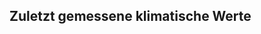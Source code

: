 <script setup>
import Chart from '../../components/Chart.vue'
import TablePerPlot from '../../components/TablePerPlot.vue'
import { ref, onMounted} from 'vue'
//import Jumbo from '../../components/Jumbo.vue'
import LastClimateValues from '../../components/LastClimateValues.vue';

let code_plot = ref('1201');
let code_variable = ref('AT');

const plots = {
    1201: {name: 'Natteheide'},
    1202: {name: 'Beerenbusch'},
    1203: {name: 'Kienhorst'},
    1204: {name: 'Weitzgrund'},
    1205: {name: 'Neusorgefeld'},
    1206: {name: 'Schwenow'},
    1207: {name: 'Beerenbusch Buchen'},
    1208: {name: 'Fünfeichen'},
    1209: {name: 'Kienhorst Eichen'}
};

const variables = {
    //AP: {name: 'Atmospheric pressure', unit: 'hPa'},
    AT: {name: 'Air temperature', unit: '°C'},
    MP: {name: 'Soil Moisture Matric potential', unit: 'kPa'},
    //PR: {name: 'Precipitation', unit: 'mm'},
    RH: {name: 'Relative air humidity', unit: '%'},
    //SR: {name: 'Global radiation', unit: 'W/m²'},
    ST: {name: 'Soil temperature', unit: '°C'},
    TF: {name: 'Throughfall', unit: 'mm'},
    WC: {name: 'Water content', unit: 'Vol%'},
    //WD: {name: 'Wind direction', unit: '°'},
    WS: {name: 'Wind speed', unit: 'm/s'}
}
</script>
<!--
<Jumbo image="/level2/1201-Natteheide_Freiflaeche_resized.jpg" titled="Natteheide"/>

## Meteo
<Chart :code_plot="code_plot" :code_variable="code_variable" :code_plot_description="plots[code_plot]" :code_variable_description="variables[code_variable]"  />

## Flächen-Details
<TablePerPlot  :code_plot="code_plot" />
-->
## Zuletzt gemessene klimatische Werte
<LastClimateValues :code_plot="code_plot" :code_variable="code_variable"/>
<!-- <LastClimateValues/> -->